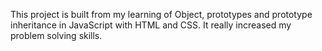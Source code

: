 This project is built from my learning of Object, prototypes and prototype inheritance in JavaScript with HTML and CSS.
It really increased my problem solving skills.
